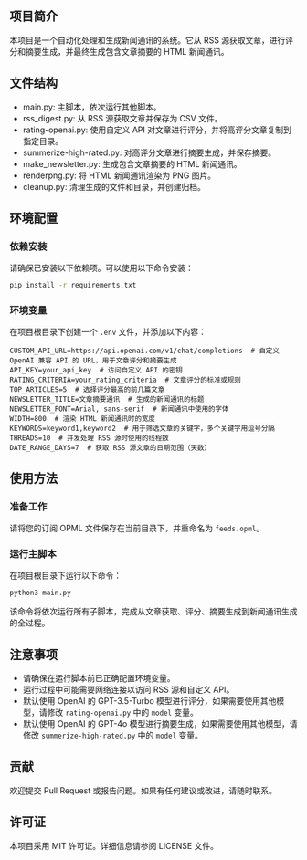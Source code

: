 ## 项目简介

本项目是一个自动化处理和生成新闻通讯的系统。它从 RSS 源获取文章，进行评分和摘要生成，并最终生成包含文章摘要的 HTML 新闻通讯。

## 文件结构

- main.py: 主脚本，依次运行其他脚本。
- rss_digest.py: 从 RSS 源获取文章并保存为 CSV 文件。
- rating-openai.py: 使用自定义 API 对文章进行评分，并将高评分文章复制到指定目录。
- summerize-high-rated.py: 对高评分文章进行摘要生成，并保存摘要。
- make_newsletter.py: 生成包含文章摘要的 HTML 新闻通讯。
- renderpng.py: 将 HTML 新闻通讯渲染为 PNG 图片。
- cleanup.py: 清理生成的文件和目录，并创建归档。

## 环境配置

### 依赖安装

请确保已安装以下依赖项。可以使用以下命令安装：

```bash
pip install -r requirements.txt
```

### 环境变量

在项目根目录下创建一个 `.env` 文件，并添加以下内容：

```
CUSTOM_API_URL=https://api.openai.com/v1/chat/completions  # 自定义 OpenAI 兼容 API 的 URL，用于文章评分和摘要生成
API_KEY=your_api_key  # 访问自定义 API 的密钥
RATING_CRITERIA=your_rating_criteria  # 文章评分的标准或规则
TOP_ARTICLES=5  # 选择评分最高的前几篇文章
NEWSLETTER_TITLE=文章摘要通讯  # 生成的新闻通讯的标题
NEWSLETTER_FONT=Arial, sans-serif  # 新闻通讯中使用的字体
WIDTH=800  # 渲染 HTML 新闻通讯时的宽度
KEYWORDS=keyword1,keyword2  # 用于筛选文章的关键字，多个关键字用逗号分隔
THREADS=10  # 并发处理 RSS 源时使用的线程数
DATE_RANGE_DAYS=7  # 获取 RSS 源文章的日期范围（天数）
```

## 使用方法

### 准备工作

请将您的订阅 OPML 文件保存在当前目录下，并重命名为 `feeds.opml`。

### 运行主脚本

在项目根目录下运行以下命令：

```bash
python3 main.py
```

该命令将依次运行所有子脚本，完成从文章获取、评分、摘要生成到新闻通讯生成的全过程。

## 注意事项

- 请确保在运行脚本前已正确配置环境变量。
- 运行过程中可能需要网络连接以访问 RSS 源和自定义 API。
- 默认使用 OpenAI 的 GPT-3.5-Turbo 模型进行评分，如果需要使用其他模型，请修改 `rating-openai.py` 中的 `model` 变量。
- 默认使用 OpenAI 的 GPT-4o 模型进行摘要生成，如果需要使用其他模型，请修改 `summerize-high-rated.py` 中的 `model` 变量。

## 贡献

欢迎提交 Pull Request 或报告问题。如果有任何建议或改进，请随时联系。

## 许可证

本项目采用 MIT 许可证。详细信息请参阅 LICENSE 文件。